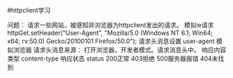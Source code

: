 #httpclient学习

问题：
    请求一些网站，被感知非浏览器为httpclient发出的请求。
模拟ie请求
    httpGet.setHeader("User-Agent", "Mozilla/5.0 (Windows NT 6.1; Win64; x64; rv:50.0) Gecko/20100101 Firefox/50.0");
    请求头消息设置 user-agent 模拟浏览器
    请求头消息来源：
        打开浏览器，开发者模式。请求消息头中。
    响应内容类型 content-type
    响应状态 status
        200正常 403拒绝 500服务器报错 404未找到